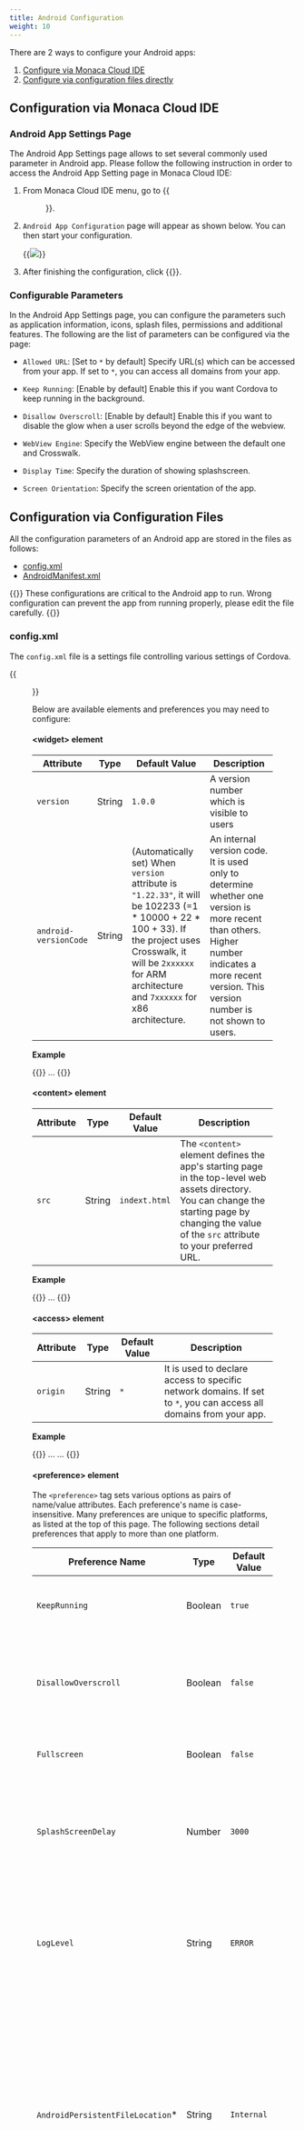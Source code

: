 ```yaml
---
title: Android Configuration
weight: 10
---
```


There are 2 ways to configure your Android apps:

1. [Configure via Monaca Cloud IDE](#configuration-via-monaca-cloud-ide)
2. [Configure via configuration files directly](#configuration-via-configuration-files)

##  Configuration via Monaca Cloud IDE

### Android App Settings Page

The Android App Settings page allows to set several commonly used
parameter in Android app. Please follow the following instruction in
order to access the Android App Setting page in Monaca Cloud IDE:

1.  From Monaca Cloud IDE menu, go to {{<menu menu1="Config" menu2="Android App Settings">}}.

2.  `Android App Configuration` page will appear as shown below. You can then start your configuration.

    {{<img src="/images/reference/config/android/3.png">}}

3.  After finishing the configuration, click {{<guilabel name="Save">}}.

### Configurable Parameters

In the Android App Settings page, you can configure the parameters such
as application information, icons, splash files, permissions and
additional features. The following are the list of parameters can be
configured via the page:

-   `Allowed URL`: [Set to `*` by default] Specify URL(s) which can be
    accessed from your app. If set to `*`, you can access all domains
    from your app.

-   `Keep Running`: [Enable by default] Enable this if you want
    Cordova to keep running in the background.

-   `Disallow Overscroll`: [Enable by default] Enable this if you want
    to disable the glow when a user scrolls beyond the edge of the
    webview.

-   `WebView Engine`: Specify the WebView engine between the default one
    and Crosswalk.

-   `Display Time`: Specify the duration of showing splashscreen.

-   `Screen Orientation`: Specify the screen orientation of the app.

##  Configuration via Configuration Files

All the configuration parameters of an Android app are stored in the files as follows:

- [config.xml](#config-xml)
- [AndroidManifest.xml](#androidmanifest-xml)

{{<note>}}
  These configurations are critical to the Android app to run. Wrong configuration can prevent the app from running properly, please edit the file carefully.
{{</note>}}

###  config.xml

The `config.xml` file is a settings file controlling various settings of
Cordova.

{{<figure src="/images/reference/config/android/2.png">}}

Below are available elements and preferences you may need to configure:

#### &lt;widget&gt; element

Attribute | Type | Default Value | Description
----------|------|---------------|-------------------
`version` | String | `1.0.0` | A version number which is visible to users
`android-versionCode` | String | (Automatically set) When `version` attribute is `"1.22.33"`, it will be 102233 (=1 \* 10000 + 22 \* 100 + 33). If the project uses Crosswalk, it will be `2xxxxxx` for ARM architecture and `7xxxxxx` for x86 architecture. | An internal version code. It is used only to determine whether one version is more recent than others. Higher number indicates a more recent version. This version number is not shown to users. |

**Example**

{{<highlight xml>}}
<widget id="com.example.helloworld" version="0.0.1" android-versionCode="7">
  ...
</widget>
{{</highlight>}}

#### &lt;content&gt; element

Attribute | Type | Default Value | Description
----------|------|---------------|-------------------
`src` | String | `indext.html` | The `<content>` element defines the app's starting page in the top-level web assets directory. You can change the starting page by changing the value of the `src` attribute to your preferred URL. 

**Example**

{{<highlight xml>}}
<widget id="com.example.helloworld" version="1.0.0">
  ...
  <content src="https://monaca.io/" />
</widget>
{{</highlight>}}

#### &lt;access&gt; element

Attribute | Type | Default Value | Description
----------|------|---------------|-------------------
`origin` | String | `*` | It is used to declare access to specific network domains. If set to `*`, you can access all domains from your app. 

**Example**

{{<highlight xml>}}
...
<access origin="*" />
...
{{</highlight>}}

#### &lt;preference&gt; element

The `<preference>` tag sets various options as pairs of name/value
attributes. Each preference's name is case-insensitive. Many preferences
are unique to specific platforms, as listed at the top of this page. The
following sections detail preferences that apply to more than one
platform.

Preference Name | Type | Default Value | Description
----------|------|---------------|-------------------
`KeepRunning` | Boolean | `true` | Determines whether Cordova will keep running in the background or not. 
`DisallowOverscroll` | Boolean | `false` | Sets to true if you don’t want the interface to display any feedback when users scroll past the beginning or end of content. 
`Fullscreen` | Boolean | `false` | Allows you to hide the status bar at the top of the screen. 
`SplashScreenDelay` | Number | `3000` | Sets the default delay of how long the splashscreen appears in milliseconds. This should be the worst-case expected start time. 
`LogLevel` | String | `ERROR` | Sets the minimum log level through which log messages from your application will be filtered. There are 5 valid values such as: `ERROR`, `DEBUG`, `WARN`, `INFO` and `VERBOSE`.
`AndroidPersistentFileLocation`* | String | `Internal` | Sets where to store Android persistent files. There are 2 valid values. <ul><li>`Internal`: will put persistent files under the user’s application internal storage directory. </li><li>`Compatibility`: will put persistent files under storage root.</li></ul>
`ScreenOrientation`** | String | `default` | (Cordova 5.2 or Higher) Sets screen orientation for devices. There are 3 valid values. <ul><li>`default`: uses system default screen orientation.</li><li>`landscape`: sets screen orientation to landscape mode. </li><li>`portrait` sets screen orientation to portrait mode.</li></ul>

**Example**

{{<highlight xml>}}
...
<preference name="KeepRunning" value="false" />
<preference name="DisallowOverscroll" value="true"/>
<preference name="Fullscreen" value="true" />
<preference name="SplashScreenDelay" value="10000" />
<preference name="loglevel" value="DEBUG" />
<preference name="AndroidPersistentFileLocation" value="Internal" />
<preference name="orientation" value="default"/>
...
{{</highlight>}}


<b>*</b>: If your application has previously been shipped to users, using an older (pre- 3.0.0) version of this plugin, and has stored files in the persistent filesystem, then you should set the preference to Compatibility if your <code>config.xml</code> does not specify a location for the persistent filesystem. Switching the value of `AndroidPersistentFileLocation` to <code>Internal</code> would mean that existing users who upgrade their application may be unable to access their previously-stored files, depending on their device.

<b>**</b>: There are two use ways to configure `ScreenOrientation` preference: 

1. Global Settings:
  
    {{<highlight xml>}}
<widget>
    ....
    <preference name="orientation" value="default"/>
    ....
</widget>{{</highlight>}}

2. Platform Specific Settings:
  
    {{<highlight xml>}}
<widget>
    ...
    <platform name="android">
    <preference name="orientation" value="default"/>
    </platform>
    ...
</widget>{{</highlight>}}

###  AndroidManifest.xml

Basic behaviour of Android applications can be configured by editing
`AndroidManifest.xml` file. It is located under `android` folder inside
your monaca project as shown below:

{{<figure src="/images/reference/config/android/1.png">}}

{{<note>}}
  For Cordova 6.2 or higher, <code>AndroidManifest.xml</code> file is removed from Monaca framework. Therefore, in order to config Android application settings, use {{<link href="../../third_party_phonegap/custom_config" title="Cordova Custom Config Plugin">}}.
{{</note>}}

#### AndroidManifest.xml (Main elements)

{{<highlight xml>}}
<?xml version="1.0" encoding="utf-8"?>
<manifest>

  <uses-permission />
  <uses-sdk />
  <uses-feature />
  <supports-screens />

  <application>
    <activity>
        <intent-filter>
            <action />
            <category />
        </intent-filter>
    </activity>
  </application>

</manifest>
{{</highlight>}}

#### &lt;manifest&gt;

Is the root element of `AndroidManifest.xml` file. The child element of
`<manifest>` is `<application>` and it must contain `xlmns:android` and
`package` attributes.

Attribute | Type | Description
----------|------|----------------
`xmlns:android`	| String | An Android namespace attribute. This attribute must always have this value: `http://schemas.android.com/apk/res/android`.
`android:versionCode` |	String | An internal version number. It is used only to determine whether one version is more recent than others. Higher number indicates a more recent version. This version number is not shown to users.
`android:versionName` | String | A version number which is visible to users.
`package` | String | Package name

**Example**

{{<highlight xml>}}
<manifest xmlns:android="http://schemas.android.com/apk/res/android"
    android:versionCode="%%%VERSION_CODE%%%"
    android:versionName="%%%VERSION_NAME%%%" package="%%%PACKAGE_NAME%%%">
</manifest>
{{</highlight>}}

#### &lt;uses-sdk&gt;

Is API level settings of the application. This element is contained in `<manifest>`.

Attribute | Type | Description
----------|------|----------------
`android:minSdkVersion` | Number | Minimum API level required for the application to run. Android uses this value to determine whether the application can be installed in a device.
`android:targetSdkVersion` | Number | API level that the application targets.

**Example**

{{<highlight xml>}}
<uses-sdk android:minSdkVersion="14" android:targetSdkVersion="22" />
{{</highlight>}}

#### &lt;uses-permission&gt;

Is permission settings. The permission is granted When the application
is installed. This element is contained in `<manifest>`.

Attribute | Type | Description
----------|------|----------------
`android:name` | String | Name of the permissions to be granted for the Android system. The name of the permission can be defined as Camera, Network and etc.

**How to Define &lt;uses-permission&gt;**

`<components/loader.js>` needs `ACCESS_NETWORK_STATE` permission to run.
You may exclude this file from `<uses-permission>` if it's not necessary
for your application.

{{<highlight xml>}}
<uses-permission android:name="%%%PERMISSION_NAME%%%"></uses-permission>
{{</highlight>}}

Permission | PERMISSION_NAME | Description
-----------|-----------------|------------------
Access Coarse Location | `android.permission.ACCESS_COARSE_LOCATION` | Allows an app to access current location of a device.
Access Fine Location | `android.permission.ACCESS_FINE_LOCATION` | Allows an app to use location-based services of a device.
Access Network State | `android.permission.ACCESS_NETWORK_STATE` | Allows an app to access the Network state.
Access Location Extra Commands | `android.permission.ACCESS_LOCATION_EXTRA_COMMANDS` | Allows an app to access extra location provider commands.
Bluetooth | `android.permission.BLUETOOTH` | Allows an app to connect to paired bluetooth devices.
Bluetooth (Admin)| `android.permission.BLUETOOTH_ADMIN` | Allows an app to discover and pair bluetooth devices.
Camera | `android.permission.CAMERA` | Allows an app to use the Camera.
Flashlight | `android.permission.FLASHLIGHT` | Allows access to the flashlight.
Internet | `android.permission.INTERNET` | Allows an app to use Internet connection.
Modify Audio Setting | `android.permission.MODIFY_AUDIO_SETTINGS` | Allows an app to change global audio settings.	
Read Phone State | `android.permission.READ_PHONE_STATE` | Allows read-only access to the phone state.	
Receive SMS | `android.permission.RECEIVE_SMS` | Allows an app to intercept SMS messages.
Record Audio | `android.permission.RECORD_AUDIO` | Allows an app to record audio.
Read Contacts	| `android.permission.READ_CONTACTS` | Allows an app to read the contacts.
Vibrate | `android.permission.VIBRATE` | Allows an app to use the Vibrator.	
Write Contacts | `android.permission.WRITE_CONTACTS` | Allows an app the write access to the contacts.
Write External Storage | `android.permission.WRITE_EXTERNAL_STORAGE` | Allows an app the write access to External Storage.

**Example**

Permissions for Camera

{{<highlight xml>}}
<uses-permission android:name="android.permission.CAMERA"></uses-permission>
{{</highlight>}}

#### &lt;uses-feature&gt;

Declares hardware or software features used by the application. For
instance. If the application requires Camera feature, the user whose
device has no camera cannot install the application. This element is
contained in `<manifest>`.

Attribute | Type | Description
----------|------|----------------
`android:name` | String | Feature name
`android:required` | Boolean | Specifies whether the application requires the feature set in `android:name`. If you set the value to `true`, you are indicating that the application cannot function without the feature. If you set it to `false`, it means that the application prefers to use the feature, but can still function without the feature.

**Example**

The code below specifies that the application needs Camera feature.

{{<highlight xml>}}
<uses-feature android:name="android.hardware.camera" android:required="true" />
{{</highlight>}}

#### &lt;application&gt;

Is an Application tag. This element is contained in `<manifest>`.

{{<highlight xml>}}
<application android:icon="@drawable/icon"
             android:label="%%%APPLICATION_NAME%%%"
             android:name="mobi.monaca.framework.MonacaApplication">
</application>
{{</highlight>}}

Attribute | Type | Description
----------|------|----------------
`android:name` | String | Defines a name of the application. It is a fully qualified name of the class that you extend from Application class.
`android:icon` | String | An icon for the entire application as well as a default icon for each of the application's components
`android:label`| String | A label for the entire application
`android:theme` | String | An Application level theme
`android:screenOrientation` | String | Application level Orientation settings

#### &lt;intent-filter&gt;

Defines the process of intent filter. This element is contained in
`<activity>`. The child `<action>` element must be defined.

{{<highlight xml>}}
<intent-filter>
    <action android:name="android.intent.action.MAIN" />
    <category android:name="android.intent.category.LAUNCHER" />
</intent-filter>
{{</highlight>}}

#### &lt;action&gt;

Specifies an action for an intent filter. The element is contained in
`<intent-filter>`.

Attribute | Type | Description
----------|------|----------------
`android:name` | String | Action name

#### &lt;category&gt;

Specifies the category of the intent filter. The element is contained in
`<intent-filter>`.

Attribute | Type | Description
----------|------|----------------
`android:name` | String | Category name


